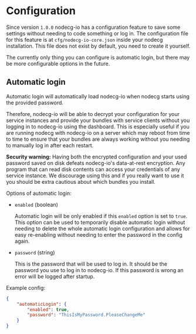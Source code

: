 # Configuration

Since version `1.0.0` nodecg-io has a configuration feature to save some settings without needing to code something or log in. The configuration file for
this feature is at `cfg/nodecg-io-core.json` inside your nodecg installation. This file does not exist by default, you need to create it yourself.

The currently only thing you can configure is automatic login, but there may be more configurable options in the future.

## Automatic login

Automatic login will automatically load nodecg-io when nodecg starts using the provided password.

Therefore, nodecg-io will be able to decrypt your configuration for your service instances and provide your bundles with service clients without you logging in to nodecg-io using the dashboard.
This is especially useful if you are running nodecg with nodecg-io on a server which may reboot from time to time to ensure that your bundles are always working without you needing to manually log in after each restart.

**Security warning:** Having both the encrypted configuration and your used password saved on disk defeats nodecg-io's data-at-rest encryption.
Any program that can read disk contents can access your credentials of any service instance. We discourage using this and if you really want to use it you should be extra cautious about which bundles you install.

Options of automatic login:

- `enabled` (boolean)

  Automatic login will be only enabled if this `enabled` option is set to `true`.
  This option can be used to temporarily disable automatic login without needing to delete the whole automatic login configuration
  and allows for easy re-enabling without needing to enter the password in the config again.

- `password` (string)

  This is the password that will be used to log in. It should be the password you use to log in to nodecg-io.
  If this password is wrong an error will be logged after startup.

Example config:

```json
{
    "automaticLogin": {
        "enabled": true,
        "password": "ThisIsMyPassword.PleaseChangeMe"
    }
}
```
